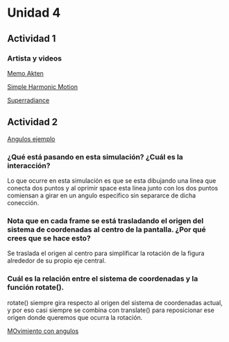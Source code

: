# Unidad 4

## Actividad 1

### Artista y videos

[Memo Akten](https://www.memo.tv/)

[Simple Harmonic Motion](https://www.memo.tv/works/simple-harmonic-motion/)

[Superradiance](https://superradiance.net/)
## Actividad 2
[Angulos ejemplo](https://editor.p5js.org/juanferfranco/sketches/R1iTVQjzm)
### ¿Qué está pasando en esta simulación? ¿Cuál es la interacción?
Lo que ocurre en esta simulación es que se esta dibujando una linea que conecta dos puntos y al oprimir space esta linea junto con los dos puntos comiensan a girar en un angulo especifico sin separarce de dicha conección. 

### Nota que en cada frame se está trasladando el origen del sistema de coordenadas al centro de la pantalla. ¿Por qué crees que se hace esto?
Se traslada el origen al centro para simplificar la rotación de la figura alrededor de su propio eje central.

### Cuál es la relación entre el sistema de coordenadas y la función rotate().
rotate() siempre gira respecto al origen del sistema de coordenadas actual, y por eso casi siempre se combina con translate() para reposicionar ese origen donde queremos que ocurra la rotación.

[MOvimiento con angulos](https://editor.p5js.org/natureofcode/sketches/bZqHGYbRQ)


